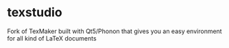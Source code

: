# texstudio
Fork of TexMaker built with Qt5/Phonon that gives you an easy environment for all kind of LaTeX documents
